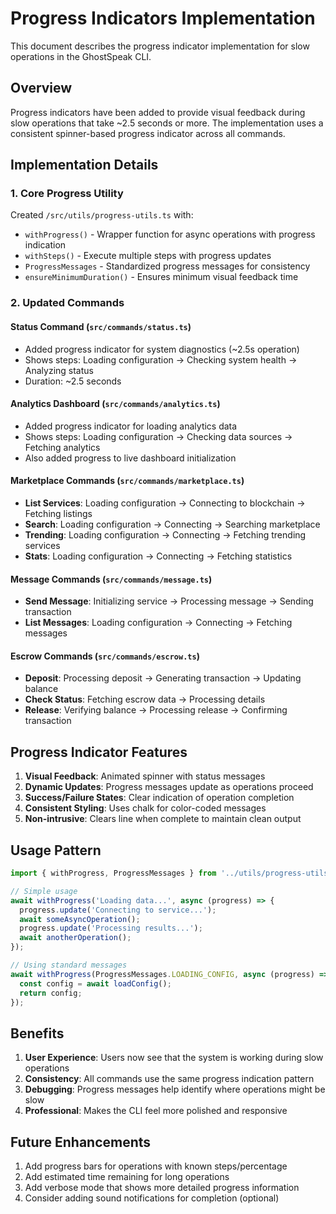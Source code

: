 # Progress Indicators Implementation

This document describes the progress indicator implementation for slow operations in the GhostSpeak CLI.

## Overview

Progress indicators have been added to provide visual feedback during slow operations that take ~2.5 seconds or more. The implementation uses a consistent spinner-based progress indicator across all commands.

## Implementation Details

### 1. Core Progress Utility

Created `/src/utils/progress-utils.ts` with:
- `withProgress()` - Wrapper function for async operations with progress indication
- `withSteps()` - Execute multiple steps with progress updates
- `ProgressMessages` - Standardized progress messages for consistency
- `ensureMinimumDuration()` - Ensures minimum visual feedback time

### 2. Updated Commands

#### Status Command (`src/commands/status.ts`)
- Added progress indicator for system diagnostics (~2.5s operation)
- Shows steps: Loading configuration → Checking system health → Analyzing status
- Duration: ~2.5 seconds

#### Analytics Dashboard (`src/commands/analytics.ts`)
- Added progress indicator for loading analytics data
- Shows steps: Loading configuration → Checking data sources → Fetching analytics
- Also added progress to live dashboard initialization

#### Marketplace Commands (`src/commands/marketplace.ts`)
- **List Services**: Loading configuration → Connecting to blockchain → Fetching listings
- **Search**: Loading configuration → Connecting → Searching marketplace
- **Trending**: Loading configuration → Connecting → Fetching trending services
- **Stats**: Loading configuration → Connecting → Fetching statistics

#### Message Commands (`src/commands/message.ts`)
- **Send Message**: Initializing service → Processing message → Sending transaction
- **List Messages**: Loading configuration → Connecting → Fetching messages

#### Escrow Commands (`src/commands/escrow.ts`)
- **Deposit**: Processing deposit → Generating transaction → Updating balance
- **Check Status**: Fetching escrow data → Processing details
- **Release**: Verifying balance → Processing release → Confirming transaction

## Progress Indicator Features

1. **Visual Feedback**: Animated spinner with status messages
2. **Dynamic Updates**: Progress messages update as operations proceed
3. **Success/Failure States**: Clear indication of operation completion
4. **Consistent Styling**: Uses chalk for color-coded messages
5. **Non-intrusive**: Clears line when complete to maintain clean output

## Usage Pattern

```typescript
import { withProgress, ProgressMessages } from '../utils/progress-utils.js';

// Simple usage
await withProgress('Loading data...', async (progress) => {
  progress.update('Connecting to service...');
  await someAsyncOperation();
  progress.update('Processing results...');
  await anotherOperation();
});

// Using standard messages
await withProgress(ProgressMessages.LOADING_CONFIG, async (progress) => {
  const config = await loadConfig();
  return config;
});
```

## Benefits

1. **User Experience**: Users now see that the system is working during slow operations
2. **Consistency**: All commands use the same progress indication pattern
3. **Debugging**: Progress messages help identify where operations might be slow
4. **Professional**: Makes the CLI feel more polished and responsive

## Future Enhancements

1. Add progress bars for operations with known steps/percentage
2. Add estimated time remaining for long operations
3. Add verbose mode that shows more detailed progress information
4. Consider adding sound notifications for completion (optional)